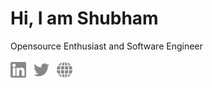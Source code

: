 <h1>Hi, I am Shubham</h1>
<span>Opensource Enthusiast and Software Engineer</span>

<br />
<br />

<div>
  <a href="https://www.linkedin.com/in/shubham-v-thakare" target="blank"><img src="./icons/linkedin.svg" width="25px"/></a>
  &nbsp;
  <a href="https://twitter.com/_shubhamthakare" target="blank"><img src="./icons/twitter.svg" width="25px"/></a>
  &nbsp;
  <a href="https://www.setupfaq.com/" target="blank"><img src="./icons/world.svg" width="25px"/></a>
</div>
